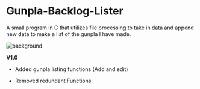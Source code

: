 # Gunpla-Backlog-Lister
A small program in C that utilizes file processing to take in data and append new data to make a list of the gunpla I have made. 

![background](https://user-images.githubusercontent.com/79687001/232763575-8340bb46-309f-4ed8-9285-d8832d5dda6a.jpg)


**V1.0**
+ Added gunpla listing functions (Add and edit)  
- Removed redundant Functions 

